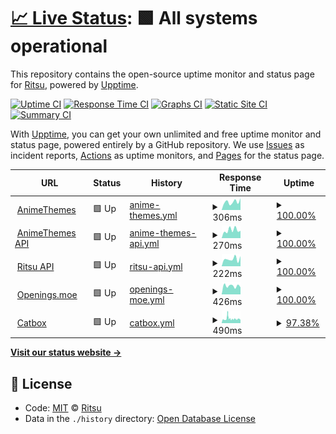 # [📈 Live Status](https://RitsuProject.github.io/themes-status): <!--live status--> **🟩 All systems operational**

This repository contains the open-source uptime monitor and status page for [Ritsu](https://ritsu.sazz.fail), powered by [Upptime](https://github.com/upptime/upptime).

[![Uptime CI](https://github.com/koj-co/upptime/workflows/Uptime%20CI/badge.svg)](https://github.com/koj-co/upptime/actions?query=workflow%3A%22Uptime+CI%22)
[![Response Time CI](https://github.com/koj-co/upptime/workflows/Response%20Time%20CI/badge.svg)](https://github.com/koj-co/upptime/actions?query=workflow%3A%22Response+Time+CI%22)
[![Graphs CI](https://github.com/koj-co/upptime/workflows/Graphs%20CI/badge.svg)](https://github.com/koj-co/upptime/actions?query=workflow%3A%22Graphs+CI%22)
[![Static Site CI](https://github.com/koj-co/upptime/workflows/Static%20Site%20CI/badge.svg)](https://github.com/koj-co/upptime/actions?query=workflow%3A%22Static+Site+CI%22)
[![Summary CI](https://github.com/koj-co/upptime/workflows/Summary%20CI/badge.svg)](https://github.com/koj-co/upptime/actions?query=workflow%3A%22Summary+CI%22)

With [Upptime](https://upptime.js.org), you can get your own unlimited and free uptime monitor and status page, powered entirely by a GitHub repository. We use [Issues](https://github.com/RitsuProject/themes-status/issues) as incident reports, [Actions](https://github.com/RitsuProject/themes-status/actions) as uptime monitors, and [Pages](https://RitsuProject.github.io/themes-status) for the status page.

<!--start: status pages-->
<!-- This summary is generated by Upptime (https://github.com/upptime/upptime) -->
<!-- Do not edit this manually, your changes will be overwritten -->
<!-- prettier-ignore -->
| URL | Status | History | Response Time | Uptime |
| --- | ------ | ------- | ------------- | ------ |
| <img alt="" src="https://favicons.githubusercontent.com/animethemes.moe" height="13"> [AnimeThemes](https://animethemes.moe) | 🟩 Up | [anime-themes.yml](https://github.com/RitsuProject/ritsu-status/commits/master/history/anime-themes.yml) | <details><summary><img alt="Response time graph" src="./graphs/anime-themes/response-time-week.png" height="20"> 306ms</summary><br><a href="https://status.sazz.fail/history/anime-themes"><img alt="Response time 697" src="https://img.shields.io/endpoint?url=https%3A%2F%2Fraw.githubusercontent.com%2FRitsuProject%2Fritsu-status%2Fmaster%2Fapi%2Fanime-themes%2Fresponse-time.json"></a><br><a href="https://status.sazz.fail/history/anime-themes"><img alt="24-hour response time 190" src="https://img.shields.io/endpoint?url=https%3A%2F%2Fraw.githubusercontent.com%2FRitsuProject%2Fritsu-status%2Fmaster%2Fapi%2Fanime-themes%2Fresponse-time-day.json"></a><br><a href="https://status.sazz.fail/history/anime-themes"><img alt="7-day response time 306" src="https://img.shields.io/endpoint?url=https%3A%2F%2Fraw.githubusercontent.com%2FRitsuProject%2Fritsu-status%2Fmaster%2Fapi%2Fanime-themes%2Fresponse-time-week.json"></a><br><a href="https://status.sazz.fail/history/anime-themes"><img alt="30-day response time 852" src="https://img.shields.io/endpoint?url=https%3A%2F%2Fraw.githubusercontent.com%2FRitsuProject%2Fritsu-status%2Fmaster%2Fapi%2Fanime-themes%2Fresponse-time-month.json"></a><br><a href="https://status.sazz.fail/history/anime-themes"><img alt="1-year response time 697" src="https://img.shields.io/endpoint?url=https%3A%2F%2Fraw.githubusercontent.com%2FRitsuProject%2Fritsu-status%2Fmaster%2Fapi%2Fanime-themes%2Fresponse-time-year.json"></a></details> | <details><summary><a href="https://status.sazz.fail/history/anime-themes">100.00%</a></summary><a href="https://status.sazz.fail/history/anime-themes"><img alt="All-time uptime 100.00%" src="https://img.shields.io/endpoint?url=https%3A%2F%2Fraw.githubusercontent.com%2FRitsuProject%2Fritsu-status%2Fmaster%2Fapi%2Fanime-themes%2Fuptime.json"></a><br><a href="https://status.sazz.fail/history/anime-themes"><img alt="24-hour uptime 100.00%" src="https://img.shields.io/endpoint?url=https%3A%2F%2Fraw.githubusercontent.com%2FRitsuProject%2Fritsu-status%2Fmaster%2Fapi%2Fanime-themes%2Fuptime-day.json"></a><br><a href="https://status.sazz.fail/history/anime-themes"><img alt="7-day uptime 100.00%" src="https://img.shields.io/endpoint?url=https%3A%2F%2Fraw.githubusercontent.com%2FRitsuProject%2Fritsu-status%2Fmaster%2Fapi%2Fanime-themes%2Fuptime-week.json"></a><br><a href="https://status.sazz.fail/history/anime-themes"><img alt="30-day uptime 100.00%" src="https://img.shields.io/endpoint?url=https%3A%2F%2Fraw.githubusercontent.com%2FRitsuProject%2Fritsu-status%2Fmaster%2Fapi%2Fanime-themes%2Fuptime-month.json"></a><br><a href="https://status.sazz.fail/history/anime-themes"><img alt="1-year uptime 100.00%" src="https://img.shields.io/endpoint?url=https%3A%2F%2Fraw.githubusercontent.com%2FRitsuProject%2Fritsu-status%2Fmaster%2Fapi%2Fanime-themes%2Fuptime-year.json"></a></details>
| <img alt="" src="https://favicons.githubusercontent.com/staging.animethemes.moe" height="13"> [AnimeThemes API](https://staging.animethemes.moe) | 🟩 Up | [anime-themes-api.yml](https://github.com/RitsuProject/ritsu-status/commits/master/history/anime-themes-api.yml) | <details><summary><img alt="Response time graph" src="./graphs/anime-themes-api/response-time-week.png" height="20"> 270ms</summary><br><a href="https://status.sazz.fail/history/anime-themes-api"><img alt="Response time 359" src="https://img.shields.io/endpoint?url=https%3A%2F%2Fraw.githubusercontent.com%2FRitsuProject%2Fritsu-status%2Fmaster%2Fapi%2Fanime-themes-api%2Fresponse-time.json"></a><br><a href="https://status.sazz.fail/history/anime-themes-api"><img alt="24-hour response time 174" src="https://img.shields.io/endpoint?url=https%3A%2F%2Fraw.githubusercontent.com%2FRitsuProject%2Fritsu-status%2Fmaster%2Fapi%2Fanime-themes-api%2Fresponse-time-day.json"></a><br><a href="https://status.sazz.fail/history/anime-themes-api"><img alt="7-day response time 270" src="https://img.shields.io/endpoint?url=https%3A%2F%2Fraw.githubusercontent.com%2FRitsuProject%2Fritsu-status%2Fmaster%2Fapi%2Fanime-themes-api%2Fresponse-time-week.json"></a><br><a href="https://status.sazz.fail/history/anime-themes-api"><img alt="30-day response time 401" src="https://img.shields.io/endpoint?url=https%3A%2F%2Fraw.githubusercontent.com%2FRitsuProject%2Fritsu-status%2Fmaster%2Fapi%2Fanime-themes-api%2Fresponse-time-month.json"></a><br><a href="https://status.sazz.fail/history/anime-themes-api"><img alt="1-year response time 359" src="https://img.shields.io/endpoint?url=https%3A%2F%2Fraw.githubusercontent.com%2FRitsuProject%2Fritsu-status%2Fmaster%2Fapi%2Fanime-themes-api%2Fresponse-time-year.json"></a></details> | <details><summary><a href="https://status.sazz.fail/history/anime-themes-api">100.00%</a></summary><a href="https://status.sazz.fail/history/anime-themes-api"><img alt="All-time uptime 99.76%" src="https://img.shields.io/endpoint?url=https%3A%2F%2Fraw.githubusercontent.com%2FRitsuProject%2Fritsu-status%2Fmaster%2Fapi%2Fanime-themes-api%2Fuptime.json"></a><br><a href="https://status.sazz.fail/history/anime-themes-api"><img alt="24-hour uptime 100.00%" src="https://img.shields.io/endpoint?url=https%3A%2F%2Fraw.githubusercontent.com%2FRitsuProject%2Fritsu-status%2Fmaster%2Fapi%2Fanime-themes-api%2Fuptime-day.json"></a><br><a href="https://status.sazz.fail/history/anime-themes-api"><img alt="7-day uptime 100.00%" src="https://img.shields.io/endpoint?url=https%3A%2F%2Fraw.githubusercontent.com%2FRitsuProject%2Fritsu-status%2Fmaster%2Fapi%2Fanime-themes-api%2Fuptime-week.json"></a><br><a href="https://status.sazz.fail/history/anime-themes-api"><img alt="30-day uptime 99.74%" src="https://img.shields.io/endpoint?url=https%3A%2F%2Fraw.githubusercontent.com%2FRitsuProject%2Fritsu-status%2Fmaster%2Fapi%2Fanime-themes-api%2Fuptime-month.json"></a><br><a href="https://status.sazz.fail/history/anime-themes-api"><img alt="1-year uptime 99.76%" src="https://img.shields.io/endpoint?url=https%3A%2F%2Fraw.githubusercontent.com%2FRitsuProject%2Fritsu-status%2Fmaster%2Fapi%2Fanime-themes-api%2Fuptime-year.json"></a></details>
| <img alt="" src="https://favicons.githubusercontent.com/ritsu.waiifu.tech" height="13"> [Ritsu API](http://ritsu.waiifu.tech/network) | 🟩 Up | [ritsu-api.yml](https://github.com/RitsuProject/ritsu-status/commits/master/history/ritsu-api.yml) | <details><summary><img alt="Response time graph" src="./graphs/ritsu-api/response-time-week.png" height="20"> 222ms</summary><br><a href="https://status.sazz.fail/history/ritsu-api"><img alt="Response time 164" src="https://img.shields.io/endpoint?url=https%3A%2F%2Fraw.githubusercontent.com%2FRitsuProject%2Fritsu-status%2Fmaster%2Fapi%2Fritsu-api%2Fresponse-time.json"></a><br><a href="https://status.sazz.fail/history/ritsu-api"><img alt="24-hour response time 182" src="https://img.shields.io/endpoint?url=https%3A%2F%2Fraw.githubusercontent.com%2FRitsuProject%2Fritsu-status%2Fmaster%2Fapi%2Fritsu-api%2Fresponse-time-day.json"></a><br><a href="https://status.sazz.fail/history/ritsu-api"><img alt="7-day response time 222" src="https://img.shields.io/endpoint?url=https%3A%2F%2Fraw.githubusercontent.com%2FRitsuProject%2Fritsu-status%2Fmaster%2Fapi%2Fritsu-api%2Fresponse-time-week.json"></a><br><a href="https://status.sazz.fail/history/ritsu-api"><img alt="30-day response time 175" src="https://img.shields.io/endpoint?url=https%3A%2F%2Fraw.githubusercontent.com%2FRitsuProject%2Fritsu-status%2Fmaster%2Fapi%2Fritsu-api%2Fresponse-time-month.json"></a><br><a href="https://status.sazz.fail/history/ritsu-api"><img alt="1-year response time 164" src="https://img.shields.io/endpoint?url=https%3A%2F%2Fraw.githubusercontent.com%2FRitsuProject%2Fritsu-status%2Fmaster%2Fapi%2Fritsu-api%2Fresponse-time-year.json"></a></details> | <details><summary><a href="https://status.sazz.fail/history/ritsu-api">100.00%</a></summary><a href="https://status.sazz.fail/history/ritsu-api"><img alt="All-time uptime 98.19%" src="https://img.shields.io/endpoint?url=https%3A%2F%2Fraw.githubusercontent.com%2FRitsuProject%2Fritsu-status%2Fmaster%2Fapi%2Fritsu-api%2Fuptime.json"></a><br><a href="https://status.sazz.fail/history/ritsu-api"><img alt="24-hour uptime 100.00%" src="https://img.shields.io/endpoint?url=https%3A%2F%2Fraw.githubusercontent.com%2FRitsuProject%2Fritsu-status%2Fmaster%2Fapi%2Fritsu-api%2Fuptime-day.json"></a><br><a href="https://status.sazz.fail/history/ritsu-api"><img alt="7-day uptime 100.00%" src="https://img.shields.io/endpoint?url=https%3A%2F%2Fraw.githubusercontent.com%2FRitsuProject%2Fritsu-status%2Fmaster%2Fapi%2Fritsu-api%2Fuptime-week.json"></a><br><a href="https://status.sazz.fail/history/ritsu-api"><img alt="30-day uptime 98.14%" src="https://img.shields.io/endpoint?url=https%3A%2F%2Fraw.githubusercontent.com%2FRitsuProject%2Fritsu-status%2Fmaster%2Fapi%2Fritsu-api%2Fuptime-month.json"></a><br><a href="https://status.sazz.fail/history/ritsu-api"><img alt="1-year uptime 98.19%" src="https://img.shields.io/endpoint?url=https%3A%2F%2Fraw.githubusercontent.com%2FRitsuProject%2Fritsu-status%2Fmaster%2Fapi%2Fritsu-api%2Fuptime-year.json"></a></details>
| <img alt="" src="https://favicons.githubusercontent.com/openings.moe" height="13"> [Openings.moe](https://openings.moe/) | 🟩 Up | [openings-moe.yml](https://github.com/RitsuProject/ritsu-status/commits/master/history/openings-moe.yml) | <details><summary><img alt="Response time graph" src="./graphs/openings-moe/response-time-week.png" height="20"> 426ms</summary><br><a href="https://status.sazz.fail/history/openings-moe"><img alt="Response time 505" src="https://img.shields.io/endpoint?url=https%3A%2F%2Fraw.githubusercontent.com%2FRitsuProject%2Fritsu-status%2Fmaster%2Fapi%2Fopenings-moe%2Fresponse-time.json"></a><br><a href="https://status.sazz.fail/history/openings-moe"><img alt="24-hour response time 352" src="https://img.shields.io/endpoint?url=https%3A%2F%2Fraw.githubusercontent.com%2FRitsuProject%2Fritsu-status%2Fmaster%2Fapi%2Fopenings-moe%2Fresponse-time-day.json"></a><br><a href="https://status.sazz.fail/history/openings-moe"><img alt="7-day response time 426" src="https://img.shields.io/endpoint?url=https%3A%2F%2Fraw.githubusercontent.com%2FRitsuProject%2Fritsu-status%2Fmaster%2Fapi%2Fopenings-moe%2Fresponse-time-week.json"></a><br><a href="https://status.sazz.fail/history/openings-moe"><img alt="30-day response time 491" src="https://img.shields.io/endpoint?url=https%3A%2F%2Fraw.githubusercontent.com%2FRitsuProject%2Fritsu-status%2Fmaster%2Fapi%2Fopenings-moe%2Fresponse-time-month.json"></a><br><a href="https://status.sazz.fail/history/openings-moe"><img alt="1-year response time 505" src="https://img.shields.io/endpoint?url=https%3A%2F%2Fraw.githubusercontent.com%2FRitsuProject%2Fritsu-status%2Fmaster%2Fapi%2Fopenings-moe%2Fresponse-time-year.json"></a></details> | <details><summary><a href="https://status.sazz.fail/history/openings-moe">100.00%</a></summary><a href="https://status.sazz.fail/history/openings-moe"><img alt="All-time uptime 100.00%" src="https://img.shields.io/endpoint?url=https%3A%2F%2Fraw.githubusercontent.com%2FRitsuProject%2Fritsu-status%2Fmaster%2Fapi%2Fopenings-moe%2Fuptime.json"></a><br><a href="https://status.sazz.fail/history/openings-moe"><img alt="24-hour uptime 100.00%" src="https://img.shields.io/endpoint?url=https%3A%2F%2Fraw.githubusercontent.com%2FRitsuProject%2Fritsu-status%2Fmaster%2Fapi%2Fopenings-moe%2Fuptime-day.json"></a><br><a href="https://status.sazz.fail/history/openings-moe"><img alt="7-day uptime 100.00%" src="https://img.shields.io/endpoint?url=https%3A%2F%2Fraw.githubusercontent.com%2FRitsuProject%2Fritsu-status%2Fmaster%2Fapi%2Fopenings-moe%2Fuptime-week.json"></a><br><a href="https://status.sazz.fail/history/openings-moe"><img alt="30-day uptime 100.00%" src="https://img.shields.io/endpoint?url=https%3A%2F%2Fraw.githubusercontent.com%2FRitsuProject%2Fritsu-status%2Fmaster%2Fapi%2Fopenings-moe%2Fuptime-month.json"></a><br><a href="https://status.sazz.fail/history/openings-moe"><img alt="1-year uptime 100.00%" src="https://img.shields.io/endpoint?url=https%3A%2F%2Fraw.githubusercontent.com%2FRitsuProject%2Fritsu-status%2Fmaster%2Fapi%2Fopenings-moe%2Fuptime-year.json"></a></details>
| <img alt="" src="https://favicons.githubusercontent.com/catbox.moe" height="13"> [Catbox](https://catbox.moe/) | 🟩 Up | [catbox.yml](https://github.com/RitsuProject/ritsu-status/commits/master/history/catbox.yml) | <details><summary><img alt="Response time graph" src="./graphs/catbox/response-time-week.png" height="20"> 490ms</summary><br><a href="https://status.sazz.fail/history/catbox"><img alt="Response time 640" src="https://img.shields.io/endpoint?url=https%3A%2F%2Fraw.githubusercontent.com%2FRitsuProject%2Fritsu-status%2Fmaster%2Fapi%2Fcatbox%2Fresponse-time.json"></a><br><a href="https://status.sazz.fail/history/catbox"><img alt="24-hour response time 432" src="https://img.shields.io/endpoint?url=https%3A%2F%2Fraw.githubusercontent.com%2FRitsuProject%2Fritsu-status%2Fmaster%2Fapi%2Fcatbox%2Fresponse-time-day.json"></a><br><a href="https://status.sazz.fail/history/catbox"><img alt="7-day response time 490" src="https://img.shields.io/endpoint?url=https%3A%2F%2Fraw.githubusercontent.com%2FRitsuProject%2Fritsu-status%2Fmaster%2Fapi%2Fcatbox%2Fresponse-time-week.json"></a><br><a href="https://status.sazz.fail/history/catbox"><img alt="30-day response time 671" src="https://img.shields.io/endpoint?url=https%3A%2F%2Fraw.githubusercontent.com%2FRitsuProject%2Fritsu-status%2Fmaster%2Fapi%2Fcatbox%2Fresponse-time-month.json"></a><br><a href="https://status.sazz.fail/history/catbox"><img alt="1-year response time 640" src="https://img.shields.io/endpoint?url=https%3A%2F%2Fraw.githubusercontent.com%2FRitsuProject%2Fritsu-status%2Fmaster%2Fapi%2Fcatbox%2Fresponse-time-year.json"></a></details> | <details><summary><a href="https://status.sazz.fail/history/catbox">97.38%</a></summary><a href="https://status.sazz.fail/history/catbox"><img alt="All-time uptime 98.64%" src="https://img.shields.io/endpoint?url=https%3A%2F%2Fraw.githubusercontent.com%2FRitsuProject%2Fritsu-status%2Fmaster%2Fapi%2Fcatbox%2Fuptime.json"></a><br><a href="https://status.sazz.fail/history/catbox"><img alt="24-hour uptime 100.00%" src="https://img.shields.io/endpoint?url=https%3A%2F%2Fraw.githubusercontent.com%2FRitsuProject%2Fritsu-status%2Fmaster%2Fapi%2Fcatbox%2Fuptime-day.json"></a><br><a href="https://status.sazz.fail/history/catbox"><img alt="7-day uptime 97.38%" src="https://img.shields.io/endpoint?url=https%3A%2F%2Fraw.githubusercontent.com%2FRitsuProject%2Fritsu-status%2Fmaster%2Fapi%2Fcatbox%2Fuptime-week.json"></a><br><a href="https://status.sazz.fail/history/catbox"><img alt="30-day uptime 98.51%" src="https://img.shields.io/endpoint?url=https%3A%2F%2Fraw.githubusercontent.com%2FRitsuProject%2Fritsu-status%2Fmaster%2Fapi%2Fcatbox%2Fuptime-month.json"></a><br><a href="https://status.sazz.fail/history/catbox"><img alt="1-year uptime 98.64%" src="https://img.shields.io/endpoint?url=https%3A%2F%2Fraw.githubusercontent.com%2FRitsuProject%2Fritsu-status%2Fmaster%2Fapi%2Fcatbox%2Fuptime-year.json"></a></details>

<!--end: status pages-->

[**Visit our status website →**](https://RitsuProject.github.io/themes-status)

## 📄 License

- Code: [MIT](./LICENSE) © [Ritsu](https://ritsu.sazz.fail)
- Data in the `./history` directory: [Open Database License](https://opendatacommons.org/licenses/odbl/1-0/)

